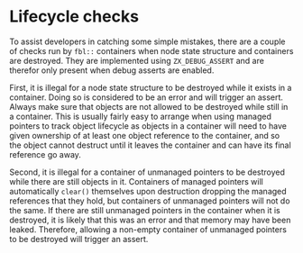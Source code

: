 # Lifecycle checks

To assist developers in catching some simple mistakes, there are a couple of
checks run by `fbl::` containers when node state structure and
containers are destroyed. They are implemented using `ZX_DEBUG_ASSERT` and are
therefor only present when debug asserts are enabled.

First, it is illegal for a node state structure to be destroyed while it exists
in a container. Doing so is considered to be an error and will trigger an
assert. Always make sure that objects are not allowed to be destroyed while
still in a container. This is usually fairly easy to arrange when using managed
pointers to track object lifecycle as objects in a container will need to have
given ownership of at least one object reference to the container, and so the
object cannot destruct until it leaves the container and can have its final
reference go away.

Second, it is illegal for a container of unmanaged pointers to be destroyed
while there are still objects in it. Containers of managed pointers will
automatically `clear()` themselves upon destruction dropping the managed
references that they hold, but containers of unmanaged pointers will not do the
same. If there are still unmanaged pointers in the container when it is
destroyed, it is likely that this was an error and that memory may have been
leaked. Therefore, allowing a non-empty container of unmanaged pointers to be
destroyed will trigger an assert.

